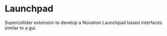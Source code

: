 # Launchpad
Supercollider extension to develop a Novation Launchpad based interfaces similar to a gui.
